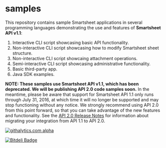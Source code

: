 samples
=======

This repository contains sample Smartsheet applications in several programming languages demonstrating the use and features of **Smartsheet API v1.1**:

1. Interactive CLI script showcasing basic API functionality.
2. Non-interactive CLI script showcasing how to modify Smartsheet sheet structure.
3. Non-interactive CLI script showcaing attachment operations.
4. Semi-interactive CLI script showcasing administrative functionality.
5. Basic third-party app.
6. Java SDK examples.

**NOTE:  These samples use Smartsheet API v1.1, which has been deprecated. We will be publishing API 2.0 code samples soon.** 
In the meantime, please be aware that support for Smartsheet API 1.1 only runs through July 31, 2016, at which time it will no longer be supported and may stop functioning without any notice. 
We strongly recommend using API 2.0 from this point forward, so that you can take advantage of the new features and functionality. 
See the [API 2.0 Release Notes](https://www.smartsheet.com/blog/july-2015-api-v2-launch) for information about migrating your integration from API 1.1 to API 2.0. 

[![githalytics.com alpha](https://cruel-carlota.pagodabox.com/8682c8fc5c6618bcdad0698d2832b639 "githalytics.com")](http://githalytics.com/smartsheet-platform/samples)

[![Bitdeli Badge](https://d2weczhvl823v0.cloudfront.net/smartsheet-platform/samples/trend.png)](https://bitdeli.com/free "Bitdeli Badge")
